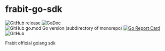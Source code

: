 # frabit-go-sdk
[![GitHub release](https://img.shields.io/github/v/release/frabits/frabit-go-sdk)](https://github.com/frabits/frabit-go-sdk/releases)
[![GoDoc](https://pkg.go.dev/badge/github.com/frabits/frabit-go-sdk?utm_source=godoc)](https://godoc.org/github.com/frabits/frabit-go-sdk)
![GitHub go.mod Go version (subdirectory of monorepo)](https://img.shields.io/github/go-mod/go-version/frabits/frabit-go-sdk)
[![Go Report Card](https://goreportcard.com/badge/github.com/frabits/frabit-go-sdk)](https://goreportcard.com/report/github.com/frabits/frabit-go-sdk)
![GitHub](https://img.shields.io/github/license/frabits/frabit-go-sdk)

Frabit official golang sdk
